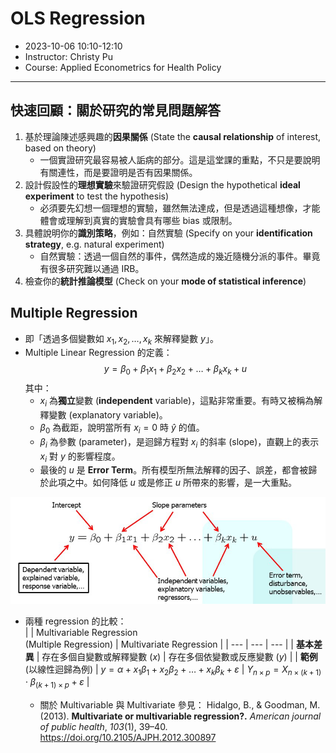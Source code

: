 # OLS Regression

<style>
    .rendered_markdown table {display: block; overflow-x: auto}
</style>

- 2023-10-06 10:10-12:10
- Instructor: Christy Pu
- Course: Applied Econometrics for Health Policy

<!-- [toc] -->

---

## 快速回顧：關於研究的常見問題解答

1. 基於理論陳述感興趣的**因果關係** (State the **causal relationship** of interest, based on theory)
   - 一個實證研究最容易被人詬病的部分。這是這堂課的重點，不只是要說明有關連性，而是要證明是否有因果關係。
2. 設計假設性的**理想實驗**來驗證研究假設 (Design the hypothetical **ideal experiment** to test the hypothesis)
   - 必須要先幻想一個理想的實驗，雖然無法達成，但是透過這種想像，才能體會或理解到真實的實驗會具有哪些 bias 或限制。
3. 具體說明你的**識別策略**，例如：自然實驗 (Specify on your **identification strategy**, e.g. natural experiment)
   - 自然實驗：透過一個自然的事件，偶然造成的幾近隨機分派的事件。畢竟有很多研究難以通過 IRB。
4. 檢查你的**統計推論模型** (Check on your **mode of statistical inference**)

## Multiple Regression

- 即「透過多個變數如 $x_1, x_2, \dots, x_k$ 來解釋變數 $y$」。
- Multiple Linear Regression 的定義：
    $$y = \beta_0 + \beta_1 x_1 + \beta_2 x_2 + \dots + \beta_k x_k + u$$
    其中：
    - $x_i$ 為**獨立**變數 (**independent** variable)，這點非常重要。有時又被稱為解釋變數 (explanatory variable)。
    - $\beta_0$ 為截距，說明當所有 $x_i = 0$ 時 $\hat{y}$ 的值。
    - $\beta_i$ 為參數 (parameter)，是迴歸方程對 $x_i$ 的斜率 (slope)，直觀上的表示 $x_i$ 對 $y$ 的影響程度。
    - 最後的 $u$ 是 **Error Term**。所有模型所無法解釋的因子、誤差，都會被歸於此項之中。如何降低 $u$ 或是修正 $u$ 所帶來的影響，是一大重點。
  
<p align="center"><img src="pic/p3.png" width="600"></p>

- 兩種 regression 的比較：    
    |  | Multivariable Regression<br>(Multiple Regression) | Multivariate Regression |
    | --- | --- | --- |
    | **基本差異** | 存在多個自變數或解釋變數 ($x$) | 存在多個依變數或反應變數 ($y$) |
    | **範例** (以線性迴歸為例) | $y = \alpha + x_1 \beta_1 + x_2 \beta_2 + \dots + x_k \beta_k + \varepsilon$ | $Y_{n \times p} = X_{n \times (k + 1)}\cdot\beta_{(k + 1) \times p} +\varepsilon$ |

    - 關於 Multivariable 與 Multivariate 參見：
      Hidalgo, B., & Goodman, M. (2013). **Multivariate or multivariable regression?.** *American journal of public health*, *103*(1), 39–40. https://doi.org/10.2105/AJPH.2012.300897
